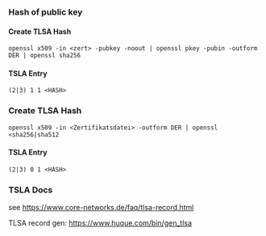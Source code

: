 ### Hash of public key

#### Create TLSA Hash
```
openssl x509 -in <zert> -pubkey -noout | openssl pkey -pubin -outform DER | openssl sha256
```

#### TSLA Entry
```
(2|3) 1 1 <HASH>
```

### Create TLSA Hash
```
openssl x509 -in <Zertifikatsdatei> -outform DER | openssl <sha256|sha512
```

#### TSLA Entry
```
(2|3) 0 1 <HASH>
```

### TSLA Docs

see https://www.core-networks.de/faq/tlsa-record.html

TLSA record gen:
https://www.huque.com/bin/gen_tlsa
  


